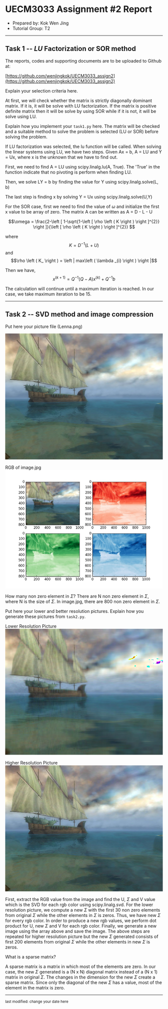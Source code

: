 UECM3033 Assignment #2 Report
========================================================

- Prepared by: Kok Wen Jing
- Tutorial Group: T2

--------------------------------------------------------

## Task 1 --  $LU$ Factorization or SOR method

The reports, codes and supporting documents are to be uploaded to Github at: 

[https://github.com/wenjingkok/UECM3033_assign2](https://github.com/wenjingkok/UECM3033_assign2)

Explain your selection criteria here.

At first, we will check whether the matrix is strictly diagonally dominant matrix. If it is, it will be solve with LU factorization.
If the matrix is positive definite matrix then it will be solve by using SOR while if it is not, it will be solve using LU.

Explain how you implement your `task1.py` here.
The matrix will be checked and a suitable method to solve the problem is selected (LU or SOR) before solving the problem.

If LU factorization was selected, the lu function will be called.
When solving the linear systems using LU, we have two steps. Given Ax = b, A = LU and Y = Ux, where x is the unknown that we have to find out. 

First, we need to find A = LU using scipy.linalg.lu(A, True). The 'True' in the function indicate that no pivoting is perform when finding LU.

Then, we solve LY = b by finding the value for Y using scipy.linalg.solve(L, b)

The last step is finding x by solving Y = Ux using scipy.linalg.solve(U,Y)


For the SOR case, first we need to find the value of $\omega$ and initialize the first x value to be array of zero.
The matrix A can be written as A = D - L - U

$$\omega = \frac{2-\left [ 1-\sqrt{1-\left [ \rho \left ( K \right ) \right ]^{2}} \right ]}{\left [ \rho \left ( K \right ) \right ]^{2}} $$

where $$K  = D^{-1}\left(L+U\right)$$ and $$\rho \left ( K_ \right ) = \left | max\left ( \lambda _{i} \right ) \right |$$

Then we have, $$x^{\left ( k+1 \right )} = Q^{-1}\left ( Q - A \right )x^{\left ( k \right )} + Q^{-1}b$$

The calculation will continue until a maximum iteration is reached. In our case, we take maximum iteration to be 15.

---------------------------------------------------------

## Task 2 -- SVD method and image compression

Put here your picture file (Lenna.png)

![image.jpg](image.jpg)

RGB of image.jpg
![image_rgb.jpg](image_rgb.jpg)

How many non zero element in $\Sigma$?
There are N non zero element in $\Sigma$, where N is the size of $\Sigma$.
In image.jpg, there are 800 non zero element in $\Sigma$. 

Put here your lower and better resolution pictures. Explain how you generate
these pictures from `task2.py`.

Lower Resolution Picture 
![lowerResolution.jpg](lowerResolution.jpg)

Higher Resolution Picture
![higherResolution.jpg](higherResolution.jpg)

First, extract the RGB value from the image and find the U, $\Sigma$ and V value which is the SVD for each rgb color using scipy.linalg.svd.
For the lower resolution picture, we compute a new $\Sigma$ with the first 30 non zero elements from original $\Sigma$ while the other elements in $\Sigma$ is zeros.
Thus, we have new $\Sigma$ for every rgb color. 
In order to produce a new rgb values, we perform dot product for U, new $\Sigma$ and V for each rgb color.
Finally, we generate a new image using the array above and save the image.
The above steps are repeated for higher resolution picture but the new $\Sigma$ generated consists of first 200 elements from original $\Sigma$ while the other elements in new $\Sigma$ is zeros.

What is a sparse matrix?

A sparse matrix is a matrix in which most of the elements are zero.
In our case, the new $\Sigma$ generated is a (N x N) diagonal matrix instead of a (N x 1) matrix in original $\Sigma$.
The changes in the dimension for the new $\Sigma$ create a sparse matrix. Since only the diagonal of the new $\Sigma$ has a value, most of the element in the matrix is zero.

-----------------------------------

<sup>last modified: change your date here</sup>
